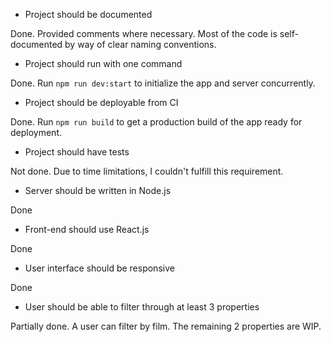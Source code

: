 - Project should be documented

Done. Provided comments where necessary. Most of the code is self-documented by way of clear naming conventions.

- Project should run with one command

Done. Run `npm run dev:start` to initialize the app and server concurrently.

- Project should be deployable from CI

Done. Run `npm run build` to get a production build of the app ready for deployment.

- Project should have tests

Not done. Due to time limitations, I couldn't fulfill this requirement.

- Server should be written in Node.js

Done

- Front-end should use React.js

Done

- User interface should be responsive

Done

- User should be able to filter through at least 3 properties

Partially done. A user can filter by film. The remaining 2 properties are WIP.
